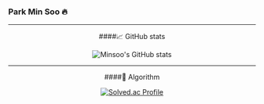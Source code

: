 ### Park Min Soo 🔥

***

<div align="center">
####📈 GitHub stats
</div>

<div align="center">
  
![Minsoo's GitHub stats](https://github-readme-stats.vercel.app/api?username=minsoo0506&show_icons=true&theme=radical)

</div>

***

<div align="center">
####📝 Algorithm
</div>

<div align="center">
  
[![Solved.ac Profile](http://mazassumnida.wtf/api/v2/generate_badge?boj=mspark010506)](https://solved.ac/mspark010506/)

</div>


